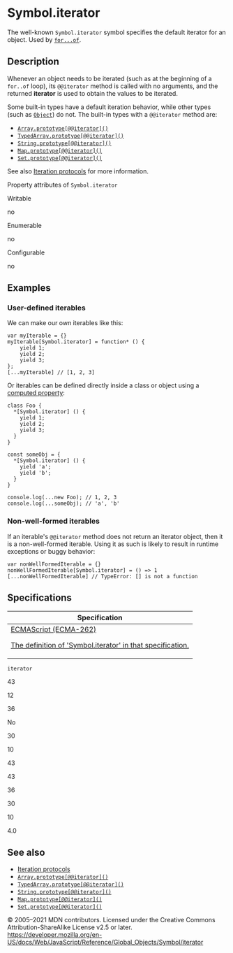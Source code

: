 # Symbol.iterator

The well-known `Symbol.iterator` symbol specifies the default iterator for an object. Used by [`for...of`](../../statements/for...of).

## Description

Whenever an object needs to be iterated (such as at the beginning of a `for..of` loop), its `@@iterator` method is called with no arguments, and the returned **iterator** is used to obtain the values to be iterated.

Some built-in types have a default iteration behavior, while other types (such as [`Object`](../object)) do not. The built-in types with a `@@iterator` method are:

-   [`Array.prototype[@@iterator]()`](../array/@@iterator)
-   [`TypedArray.prototype[@@iterator]()`](../typedarray/@@iterator)
-   [`String.prototype[@@iterator]()`](../string/@@iterator)
-   [`Map.prototype[@@iterator]()`](../map/@@iterator)
-   [`Set.prototype[@@iterator]()`](../set/@@iterator)

See also [Iteration protocols](../../iteration_protocols) for more information.

Property attributes of `Symbol.iterator`

Writable

no

Enumerable

no

Configurable

no

## Examples

### User-defined iterables

We can make our own iterables like this:

    var myIterable = {}
    myIterable[Symbol.iterator] = function* () {
        yield 1;
        yield 2;
        yield 3;
    };
    [...myIterable] // [1, 2, 3]

Or iterables can be defined directly inside a class or object using a [computed property](../../operators/object_initializer#computed_property_names):

    class Foo {
      *[Symbol.iterator] () {
        yield 1;
        yield 2;
        yield 3;
      }
    }

    const someObj = {
      *[Symbol.iterator] () {
        yield 'a';
        yield 'b';
      }
    }

    console.log(...new Foo); // 1, 2, 3
    console.log(...someObj); // 'a', 'b'

### Non-well-formed iterables

If an iterable's `@@iterator` method does not return an iterator object, then it is a non-well-formed iterable. Using it as such is likely to result in runtime exceptions or buggy behavior:

    var nonWellFormedIterable = {}
    nonWellFormedIterable[Symbol.iterator] = () => 1
    [...nonWellFormedIterable] // TypeError: [] is not a function

## Specifications

<table>
<thead>
<tr class="header">
<th>Specification</th>
</tr>
</thead>
<tbody>
<tr class="odd">
<td>
<a href="https://tc39.es/ecma262/#sec-symbol.iterator">ECMAScript (ECMA-262)
<br/>

<span class="small">The definition of 'Symbol.iterator' in that specification.</span>
</a>
</td>
</tr>
</tbody>
</table>

`iterator`

43

12

36

No

30

10

43

43

36

30

10

4.0

## See also

-   [Iteration protocols](../../iteration_protocols)
-   [`Array.prototype[@@iterator]()`](../array/@@iterator)
-   [`TypedArray.prototype[@@iterator]()`](../typedarray/@@iterator)
-   [`String.prototype[@@iterator]()`](../string/@@iterator)
-   [`Map.prototype[@@iterator]()`](../map/@@iterator)
-   [`Set.prototype[@@iterator]()`](../set/@@iterator)

© 2005–2021 MDN contributors.
Licensed under the Creative Commons Attribution-ShareAlike License v2.5 or later.
<a href="https://developer.mozilla.org/en-US/docs/Web/JavaScript/Reference/Global_Objects/Symbol/iterator" class="_attribution-link">https://developer.mozilla.org/en-US/docs/Web/JavaScript/Reference/Global_Objects/Symbol/iterator</a>
